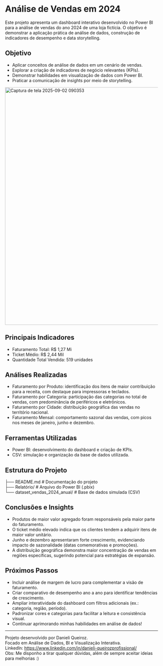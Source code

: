 # Análise de Vendas em 2024

Este projeto apresenta um dashboard interativo desenvolvido no Power BI para a análise de vendas do ano 2024 de uma loja fictícia. O objetivo é demonstrar a aplicação prática de análise de dados, construção de indicadores de desempenho e data storytelling.  

## Objetivo  
- Aplicar conceitos de análise de dados em um cenário de vendas.  
- Explorar a criação de indicadores de negócio relevantes (KPIs).  
- Demonstrar habilidades em visualização de dados com Power BI.  
- Praticar a comunicação de insights por meio de storytelling.  

<img width="1107" height="782" alt="Captura de tela 2025-09-02 090353" src="https://github.com/user-attachments/assets/7054912e-132d-4ec5-8035-bcde4858c262" />  

## Principais Indicadores  
- Faturamento Total: R$ 1,27 Mi  
- Ticket Médio: R$ 2,44 Mil  
- Quantidade Total Vendida: 519 unidades  

## Análises Realizadas  
- Faturamento por Produto: identificação dos itens de maior contribuição para a receita, com destaque para impressoras e teclados.  
- Faturamento por Categoria: participação das categorias no total de vendas, com predominância de periféricos e eletrônicos.  
- Faturamento por Cidade: distribuição geográfica das vendas no território nacional.  
- Faturamento Mensal: comportamento sazonal das vendas, com picos nos meses de janeiro, junho e dezembro.  

## Ferramentas Utilizadas  
- Power BI: desenvolvimento do dashboard e criação de KPIs.  
- CSV: simulação e organização da base de dados utilizada.  

## Estrutura do Projeto  
├── README.md # Documentação do projeto  
├── Relatório/ # Arquivo do Power BI (.pbix)  
└── dataset_vendas_2024_anual/ # Base de dados simulada (CSV)   

## Conclusões e Insights  
- Produtos de maior valor agregado foram responsáveis pela maior parte do faturamento.  
- O ticket médio elevado indica que os clientes tendem a adquirir itens de maior valor unitário.  
- Junho e dezembro apresentaram forte crescimento, evidenciando impacto de sazonalidade (datas comemorativas e promoções).  
- A distribuição geográfica demonstra maior concentração de vendas em regiões específicas, sugerindo potencial para estratégias de expansão.  

## Próximos Passos  
- Incluir análise de margem de lucro para complementar a visão de faturamento.  
- Criar comparativo de desempenho ano a ano para identificar tendências de crescimento.  
- Ampliar interatividade do dashboard com filtros adicionais (ex.: categoria, região, período).  
- Padronizar cores e categorias para facilitar a leitura e consistência visual.
- Continuar aprimorando minhas habilidades em análise de dados!

---

Projeto desenvolvido por Danieli Queiroz.  
Focado em Análise de Dados, BI e Visualização Interativa.  
Linkedln: https://www.linkedin.com/in/danieli-queirozprofissional/  
Obs: Me disponho a tirar qualquer dúvidas, além de sempre aceitar ideias para melhorias :)

